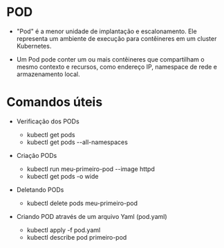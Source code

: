 
# POD

 - "Pod" é a menor unidade de implantação e escalonamento. Ele representa um ambiente de execução para contêineres em um cluster Kubernetes. 
 
- Um Pod pode conter um ou mais contêineres que compartilham o mesmo contexto e recursos, como endereço IP, namespace de rede e armazenamento local.


# Comandos úteis

- Verificação dos PODs
    - kubectl get pods
    - kubectl get pods --all-namespaces

- Criação PODs
  - kubectl run meu-primeiro-pod --image httpd
  - kubectl get pods -o wide

- Deletando PODs
  - kubectl delete pods meu-primeiro-pod

- Criando POD através de um arquivo Yaml (pod.yaml)
    - kubectl apply -f pod.yaml
    - kubectl describe pod primeiro-pod